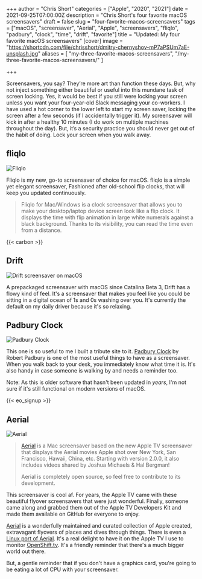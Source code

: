 +++
author = "Chris Short"
categories = ["Apple", "2020", "2021"]
date = 2021-09-25T07:00:00Z
description = "Chris Short's four favorite macOS screensavers"
draft = false
slug = "four-favorite-macos-screensavers"
tags = ["macOS", "screensaver", "Aerial", "Apple", "screensavers", "fliqlo", "padbury", "clock", "time", "drift", "favorite"]
title = "Updated: My four favorite macOS screensavers"
[cover]
image = "https://shortcdn.com/file/chrisshort/dmitry-chernyshov-mP7aPSUm7aE-unsplash.jpg"
aliases = [
    "my-three-favorite-macos-screensavers",
    "/my-three-favorite-macos-screensavers/"
]

+++

Screensavers, you say? They’re more art than function these days. But, why not inject something either beautiful or useful into this mundane task of screen locking. Yes, it would be best if you still were locking your screen unless you want your four-year-old Slack messaging your co-workers. I have used a hot corner to the lower left to start my screen saver, locking the screen after a few seconds (if I accidentally trigger it). My screensaver will kick in after a healthy 10 minutes (I do work on multiple machines throughout the day). But, it’s a security practice you should never get out of the habit of doing. Lock your screen when you walk away.

## fliqlo

![Fliqlo](https://shortcdn.com/file/chrisshort/fliqlo.webp#center)

Fliqlo is my new, go-to screensaver of choice for macOS. fliqlo is a simple yet elegant screensaver, Fashioned after old-school flip clocks, that will keep you updated continuously.

> Fliqlo for Mac/Windows is a clock screensaver that allows you to make your desktop/laptop device screen look like a flip clock. It displays the time with flip animation in large white numerals against a black background. Thanks to its visibility, you can read the time even from a distance.

{{< carbon >}}

## Drift

![Drift screensaver on macOS](https://shortcdn.com/file/chrisshort/drift_macos.jpg#center)

A prepackaged screensaver with macOS since Catalina Beta 3, Drift has a flowy kind of feel. It's a screensaver that makes you feel like you could be sitting in a digital ocean of 1s and 0s washing over you. It's currently the default on my daily driver because it's so relaxing.

## Padbury Clock

![Padbury Clock](https://shortcdn.com/file/chrisshort/padbury-clock-screen-saver.png#center)

This one is so useful to me I built a tribute site to it. [Padbury Clock](https://padbury.app/) by Robert Padbury is one of the most useful things to have as a screensaver. When you walk back to your desk, you immediately know what time it is. It's also handy in case someone is walking by and needs a reminder too.

Note: As this is older software that hasn't been updated in *years*, I'm not sure if it's still functional on modern versions of macOS.

{{< eo_signup >}}

## Aerial

![Aerial](https://shortcdn.com/file/chrisshort/aerial-screensaver.gif#center)

>[Aerial](https://aerialscreensaver.github.io/) is a Mac screensaver based on the new Apple TV screensaver that displays the Aerial movies Apple shot over New York, San Francisco, Hawaii, China, etc. Starting with version 2.0.0, it also includes videos shared by Joshua Michaels & Hal Bergman!
>
>Aerial is completely open source, so feel free to contribute to its development.

This screensaver is cool af. For years, the Apple TV came with these beautiful flyover screensavers that were just wonderful. Finally, someone came along and grabbed them out of the Apple TV Developers Kit and made them available on GitHub for everyone to enjoy.

[Aerial](https://aerialscreensaver.github.io/) is a wonderfully maintained and curated collection of Apple created, extravagant flyovers of places and dives through things. There is even a [Linux port of Aerial](https://github.com/graysky2/xscreensaver-aerial/). It's a real delight to have it on the Apple TV I use to monitor [OpenShift.tv](https://openshift.tv). It's a friendly reminder that there's a much bigger world out there.

But, a gentle reminder that if you don't have a graphics card, you're going to be eating a lot of CPU with your screensaver.
